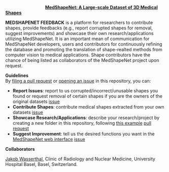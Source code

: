 &emsp;  &emsp; &emsp;  &emsp;  &emsp; &emsp; &emsp;  **[MedShapeNet: A Large-scale Dataset of 3D Medical Shapes](https://medshapenet-ikim.streamlit.app/)** 

**MEDSHAPENET FEEDBACK** is a platform for researchers to contribute shapes, provide feedbacks (e.g., report corrupted shapes for removal, suggest improvements) and showcase their own research/applications utilizing MedShapeNet. It is an important mean of communication for MedShapeNet developers, users and contributors for continuously refining the database and promoting the translation of shape-realted methods from computer vision to medical applications. Shape contributors have the chance of being listed as collaborators of the MedShapeNet project upon request. 


**Guidelines**  <br>
By [filing a pull request](https://github.com/Jianningli/medshapenet-feedback/pulls) or [opening an issue](https://github.com/Jianningli/medshapenet-feedback/issues) in this repository, you can:


* **Report Issues**: report to us corrupted/incorrect/unusable shapes you found or request removal of certain shapes if you are the owners of the original datasets [issue](https://github.com/Jianningli/medshapenet-feedback/issues)  <br>
*  **Contribute Shapes**: contribute medical shapes extracted from your own datasets [issue](https://github.com/Jianningli/medshapenet-feedback/issues) <br>
* **Showcase Research/Applications**: describe your research/project by creating a new folder in this repository, following [this example](https://github.com/Jianningli/medshapenet-feedback/tree/main/example-research-featuring-medshapenet) [pull request](https://github.com/Jianningli/medshapenet-feedback/pulls) <br>
* **Suggest Improvement**: tell us the desired functions you want in the [MedShapeNet web interface](https://medshapenet-ikim.streamlit.app/) [issue](https://github.com/Jianningli/medshapenet-feedback/issues) <br>



**Collaborators**

[Jakob Wasserthal](https://github.com/wasserth/TotalSegmentator),  Clinic of Radiology and Nuclear Medicine, University Hospital Basel, Basel, Switzerland. <br>
